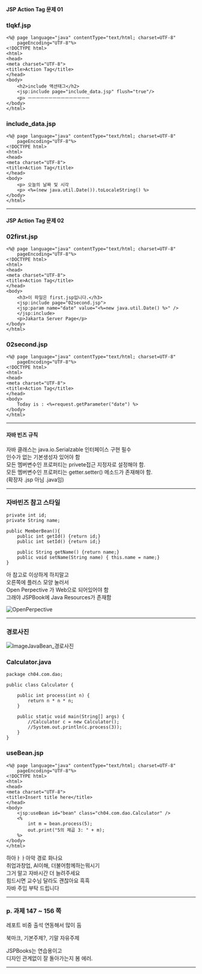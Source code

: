 #### JSP Action Tag 문제 01   
  
### tlqkf.jsp 
```
<%@ page language="java" contentType="text/html; charset=UTF-8"
    pageEncoding="UTF-8"%>
<!DOCTYPE html>
<html>
<head>
<meta charset="UTF-8">
<title>Action Tag</title>
</head>
<body>
	<h2>include 액션태그</h2>
	<jsp:include page="include_data.jsp" flush="true"/>
	<p> ㅡㅡㅡㅡㅡㅡㅡㅡㅡㅡㅡㅡㅡㅡㅡ
</body>
</html>
```
  
### include_data.jsp 
```
<%@ page language="java" contentType="text/html; charset=UTF-8"
    pageEncoding="UTF-8"%>
<!DOCTYPE html>
<html>
<head>
<meta charset="UTF-8">
<title>Action Tag</title>
</head>
<body>
	<p> 오늘의 날짜 및 시각 
	<p> <%=(new java.util.Date()).toLocaleString() %>
</body>
</html>
```
  
*** 
  
#### JSP Action Tag 문제 02 

### 02first.jsp 
```
<%@ page language="java" contentType="text/html; charset=UTF-8"
    pageEncoding="UTF-8"%>
<!DOCTYPE html>
<html>
<head>
<meta charset="UTF-8">
<title>Action Tag</title>
</head>
<body>
	<h3>이 파일은 first.jsp입니다.</h3>
	<jsp:include page="02second.jsp">
	<jsp:param name="date" value="<%=new java.util.Date() %>" />
	</jsp:include>
	<p>Jakarta Server Page</p>
</body>
</html>
```
  
### 02second.jsp 
```
<%@ page language="java" contentType="text/html; charset=UTF-8"
    pageEncoding="UTF-8"%>
<!DOCTYPE html>
<html>
<head>
<meta charset="UTF-8">
<title>Action Tag</title>
</head>
<body>
	Today is : <%=request.getParameter("date") %>
</body>
</html>
```
  
***
  
#### 자바 빈즈 규칙 

자바 클래스는 java.io.Serialzable 인터페이스 구현 필수  
인수가 없는 기본생성자 있어야 함  
모든 멤버변수인 프로퍼티는 privete접근 지정자로 설정해야 함.  
모든 멤버변수인 프로퍼티는 getter.setter() 메소드가 존재해야 함.  
(확장자 .jsp 아님 .java임)  
  
*** 
  
### 자바빈즈 참고 스타일 
```
private int id;  
private String name; 

public MemberBean(){
	public int getId() {return id;}  
	public int setId() {return id;}  
	
	public String getName() {return name;}  
	public void setName(String name) { this.name = name;}  
}
```
  
아 참고로 이상하게 하지말고  
오른쪽에 플러스 모양 눌러서  
Open Perpective 가 Web으로 되어있어야 함  
그래야 JSPBook에 Java Resources가 존재함  

![OpenPerpective](https://seungyeon04.github.io/A_Study/markdown/대학2-1학기/OpenPerpective.png)  
  
*** 
  
### 경로사진 
![ImageJavaBean_경로사진](https://seungyeon04.github.io/A_Study/markdown/대학2-1학기/ImageJavaBean_경로사진.png)  
  
### Calculator.java 
```
package ch04.com.dao;

public class Calculator {

	public int process(int n) {
		return n * n * n; 
	}
	
	public static void main(String[] args) {
		//Calculator c = new Calculator();
		//System.out.println(c.process(3));
	}
}
```
  
### useBean.jsp 
```
<%@ page language="java" contentType="text/html; charset=UTF-8"
    pageEncoding="UTF-8"%>
<!DOCTYPE html>
<html>
<head>
<meta charset="UTF-8">
<title>Insert title here</title>
</head>
<body>
	<jsp:useBean id="bean" class="ch04.com.dao.Calculator" />
	<%
		int m = bean.process(5);
		out.print("5의 제곱 3: " + m); 
	%>
</body>
</html>
```
  
하아ㅏㅏ아악 경로 화나요  
취업과창업, AI이해, 더불어함께하는뭐시기  
그거 말고 자바시간 더 늘려주세요  
힘드시면 교수님 달라도 괜찮아요 흑흑  
자바 주입 부탁 드립니다  
  
*** 
  
### p. 과제 147 ~ 156 쪽  
레포트 비중 출석 연동해서 많이 둠  
  
북마크, 기본주제?, 기말 자유주제  
  
JSPBooks는 연습용이고  
디자인 관계없이 잘 돌아가는지 봄 에러.  
  
*** 
  
